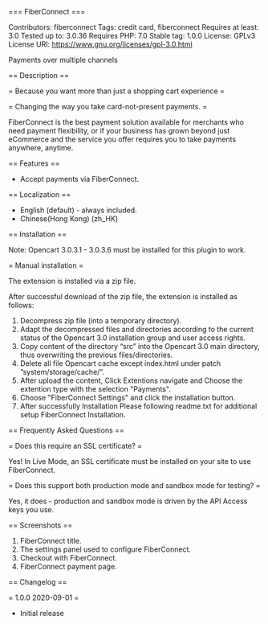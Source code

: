 === FiberConnect ===

Contributors: fiberconnect
Tags: credit card, fiberconnect
Requires at least: 3.0
Tested up to: 3.0.36
Requires PHP: 7.0
Stable tag: 1.0.0
License: GPLv3
License URI: https://www.gnu.org/licenses/gpl-3.0.html

Payments over multiple channels

== Description ==

= Because you want more than just a shopping cart experience =


= Changing the way you take card-not-present payments. =


FiberConnect is the best payment solution available for merchants who need payment flexibility, or if your business has grown beyond just eCommerce and the service you offer requires you to take payments anywhere, anytime.
 
== Features ==

* Accept payments via FiberConnect.
 
== Localization ==

* English (default) - always included.
* Chinese(Hong Kong) (zh_HK)

== Installation ==

Note: Opencart 3.0.3.1 - 3.0.3.6 must be installed for this plugin to work.

= Manual installation =

The extension is installed via a zip file.

After successful download of the zip file, the extension is installed as follows: 

1. Decompress zip file (into a temporary directory).
2. Adapt the decompressed files and directories according to the current status of the Opencart 3.0 installation group and user access rights.
3. Copy content of the directory “src” into the Opencart 3.0 main directory, thus over­writing the previous files/directories.
4. Delete all file Opencart cache except index.html under patch ”system/storage/cache/”.
5. After upload the content, Click Extentions navigate and Choose the extention type with the selection "Payments".
6. Choose "FiberConnect Settings" and click the installation button.
7. After successfully Installation Please following readme.txt for additional setup FiberConnect Installation.

== Frequently Asked Questions ==

= Does this require an SSL certificate? =

Yes! In Live Mode, an SSL certificate must be installed on your site to use FiberConnect.

= Does this support both production mode and sandbox mode for testing? =

Yes, it does - production and sandbox mode is driven by the API Access keys you use.



== Screenshots ==

1. FiberConnect title.
2. The settings panel used to configure FiberConnect.
3. Checkout with FiberConnect.
4. FiberConnect payment page.

== Changelog ==

= 1.0.0 2020-09-01 =
* Initial release
